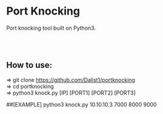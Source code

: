 # Port Knocking

Port knocking tool built on Python3.

<br>
<br>

## How to use:

=> git clone https://github.com/Dalist1/portknocking<br>
=> cd portknocking<br>
=> python3 knock.py [IP] [PORT1] [PORT2] [PORT3]<br>

##[EXAMPLE]
python3 knock.py 10.10.10.3 7000 8000 9000






